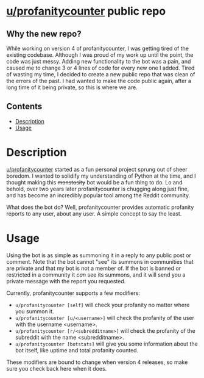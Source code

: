# [u/profanitycounter](https://www.reddit.com/u/profanitycounter) public repo

## Why the new repo?

While working on version 4 of profanitycounter, I was getting tired of the existing codebase. Although I was proud of my work up until the point, the code was just messy. Adding new functionality to the bot was a pain, and caused me to change 3 or 4 lines of code for every new one I added. Tired of wasting my time, I decided to create a new public repo that was clean of the errors of the past. I had wanted to make the code public again, after a long time of it being private, so this is where we are. 


## Contents
* [Description](#description)
* [Usage](#usage)


# Description

[u/profanitycounter](https://www.reddit.com/u/profanitycounter) started as a fun personal project sprung out of sheer boredom. I wanted to solidify my understanding of Python at the time, and I thought making this ~~monstosity~~ bot would be a fun thing to do. Lo and behold, over two years later profanitycounter is chugging along just fine, and has become an incredibly popular tool among the Reddit community. 

What does the bot do? Well, profanitycounter provides automatic profanity reports to any user, about any user. A simple concept to say the least.


# Usage

Using the bot is as simple as summoning it in a reply to any public post or comment. Note that the bot cannot "see" its summons in communities that are private and that my bot is not a member of. If the bot is banned or restricted in a community it *can* see its summons, and it will send you a private message with the report you requested. 

Currently, profanitycounter supports a few modifiers:
* `u/profanitycounter [self]` will check your profanity no matter where you summon it. 
* `u/profanitycounter [u/<username>]` will check the profanity of the user with the username \<username>.
* `u/profanitycounter [r/<subredditname>]` will check the profanity of the subreddit with the name \<subredditname>.
* `u/profanitycounter [botstats]` will give you some information about the bot itself, like uptime and total profanity counted.

These modifiers are bound to change when version 4 releases, so make sure you check back here when it does.

